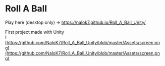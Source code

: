 # Roll A Ball
Play here (desktop only) -> https://nalok7.github.io/Roll_A_Ball_Unity/  
  
First project made with Unity  
![https://github.com/NaloK7/Roll_A_Ball_Unity/blob/master/Assets/screen.png](https://github.com/NaloK7/Roll_A_Ball_Unity/blob/master/Assets/screen.png)
